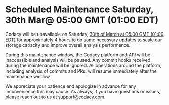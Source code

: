 # Scheduled Maintenance Saturday, 30th Mar@ 05:00 GMT (01:00 EDT)

<span style="font-weight: 400;">Codacy will be unavailable on Saturday,
[30th of March at 05:00 GMT (01:00
EDT)](https://www.timeanddate.com/worldclock/fixedtime.html?msg=Maintenance&iso=20190329T05&p1=1440&ah=4)
for approximately 4 hours to do some necessary updates to scale our
storage capacity and improve overall analysis performance.</span>

<span style="font-weight: 400;">During this maintenance window, the
Codacy platform and API will be inaccessible and analysis will be
paused. Any commit hooks received during the maintenance will be
ignored. All operations around the platform, including analysis of
commits and PRs, will resume immediately after the maintenance window.
</span>

<span style="font-weight: 400;">We appreciate your patience and
apologize in advance for any inconvenience this may cause. As always, if
you have questions or issues, please reach out to us at
support@codacy.com.</span>
